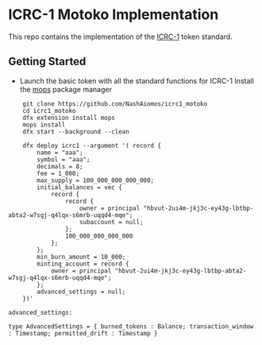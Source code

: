 # ICRC-1 Motoko Implementation
This repo contains the implementation of the 
[ICRC-1](https://github.com/dfinity/ICRC-1) token standard. 

## Getting Started

- Launch the basic token with all the standard functions for ICRC-1
  Install the [mops](https://j4mwm-bqaaa-aaaam-qajbq-cai.ic0.app/#/docs/install) package manager 

```motoko
    git clone https://github.com/NashAiomos/icrc1_motoko
    cd icrc1_motoko
    dfx extension install mops
    mops install
    dfx start --background --clean

    dfx deploy icrc1 --argument '( record {                    
        name = "aaa";
        symbol = "aaa";
        decimals = 8;
        fee = 1_000;
        max_supply = 100_000_000_000_000;
        initial_balances = vec {
            record {
                record {
                    owner = principal "hbvut-2ui4m-jkj3c-ey43g-lbtbp-abta2-w7sgj-q4lqx-s6mrb-uqqd4-mqe";
                    subaccount = null;
                };
                100_000_000_000_000
            };
        };
        min_burn_amount = 10_000;
        minting_account = record {
            owner = principal "hbvut-2ui4m-jkj3c-ey43g-lbtbp-abta2-w7sgj-q4lqx-s6mrb-uqqd4-mqe";
        };
        advanced_settings = null;
    })'
```


```
advanced_settings:

type AdvancedSettings = { burned_tokens : Balance; transaction_window : Timestamp; permitted_drift : Timestamp }
```
